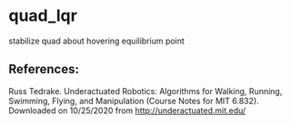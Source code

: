 # quad_lqr
stabilize quad about hovering equilibrium point

## References: 
Russ Tedrake. Underactuated Robotics: Algorithms for Walking, Running, Swimming, Flying, and Manipulation (Course Notes for MIT 6.832). Downloaded on 10/25/2020 from http://underactuated.mit.edu/
